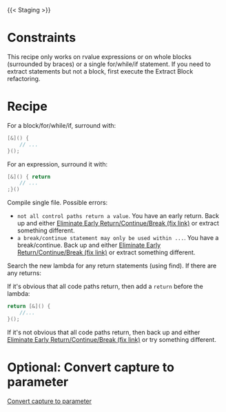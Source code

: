 {{< Staging >}}

# Constraints

This recipe only works on rvalue expressions or on whole blocks (surrounded by braces) or a single for/while/if statement. If you need to extract statements but not a block, first execute the Extract Block refactoring.

# Recipe

For a block/for/while/if, surround with:

```cpp
[&]() {
    // ...
}();
```

For an expression, surround it with:

```cpp
[&]() { return
    // ...
;}()
```

Compile single file. Possible errors:

* `not all control paths return a value`. You have an early return. Back up and either [Eliminate Early Return/Continue/Break (fix link)](#) or extract something different.
* `a break/continue statement may only be used within ...`.  You have a break/continue. Back up and either [Eliminate Early Return/Continue/Break (fix link)](#) or extract something different. 

Search the new lambda for any return statements (using find). If there are any returns:

If it's obvious that all code paths return, then add a `return` before the lambda:

```cpp
return [&]() {
    //...
}();
```

If it's not obvious that all code paths return, then back up and either [Eliminate Early Return/Continue/Break (fix link)](#) or try something different.

# Optional: Convert capture to parameter

[Convert capture to parameter](../convert/capture-to-parameter/cpp.md)

